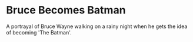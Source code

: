 # Bruce Becomes Batman
A portrayal of Bruce Wayne walking on a rainy night when he gets the idea of becoming 'The Batman'.
